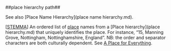 ##place hierarchy path##

See also [Place Name Hierarchy](place name hierarchy.md).

\[[STEMMA](SOURCES.md#STEMMA)\] An ordered list of [place](place.md) names from a [Place hierarchy](place hierarchy.md) that uniquely identifies the place. For instance, “15, Manning Grove, Nottingham, Nottinghamshire, England”. NB: the order and separator characters are both culturally dependent. See [A Place for Everything](http://parallax-viewpoint.blogspot.com/2013/08/a-place-for-everything.html).
